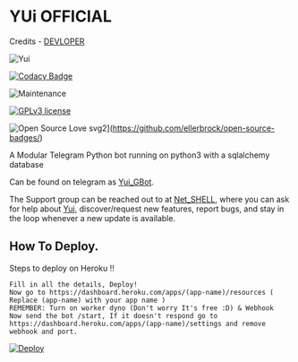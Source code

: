 # YUi OFFICIAL


Credits - [DEVLOPER](https://telegram.me/Net_SHELL)


![Yui](https://telegra.ph/file/fd91caf6f744344adec13.jpg)

[![Codacy Badge](https://app.codacy.com/project/badge/Grade/9b1165f6dc104c988126bdb92901979a)](https://www.codacy.com/gh/NetSHELL-Team/YUi_GBot_Global/dashboard?utm_source=github.com&amp;utm_medium=referral&amp;utm_content=NetSHELL-Team/YUi_GBot_Global&amp;utm_campaign=Badge_Grade)

![Maintenance](https://img.shields.io/badge/Maintained%3F-yes-green.svg)

[![GPLv3 license](https://img.shields.io/badge/License-GPLv3-blue.svg)](https://perso.crans.org/besson/LICENSE.html)

![Open Source Love svg2](https://badges.frapsoft.com/os/v2/open-source.svg)](https://github.com/ellerbrock/open-source-badges/)


A Modular Telegram Python bot running on python3 with a sqlalchemy database 

Can be found on telegram as [Yui_GBot](https://t.me/Yui_GBot).

The Support group can be reached out to at [Net_SHELL](https://t.me/Net_SHELL), where you can ask for help about [Yui](https://t.me/Yui_GBot), discover/request new features, report bugs, and stay in the loop whenever a new update is available. 

## How To Deploy.

<summary>Steps to deploy on Heroku !! </summary>

```
Fill in all the details, Deploy!
Now go to https://dashboard.heroku.com/apps/(app-name)/resources ( Replace (app-name) with your app name )
REMEMBER: Turn on worker dyno (Don't worry It's free :D) & Webhook
Now send the bot /start, If it doesn't respond go to https://dashboard.heroku.com/apps/(app-name)/settings and remove webhook and port.
```
[![Deploy](https://www.herokucdn.com/deploy/button.svg)](https://heroku.com/deploy?template=https://github.com/NetSHELL-Team/YUi_GBot_Global)



